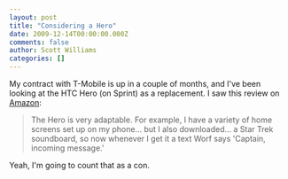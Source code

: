 ```yaml
---
layout: post
title: "Considering a Hero"
date: 2009-12-14T00:00:00.000Z
comments: false
author: Scott Williams
categories: []
---
```

My contract with T-Mobile is up in a couple of months, and I've been looking at the HTC Hero (on Sprint) as a replacement. I saw this review on <a href="http://www.amazon.com/review/R32SUO6YDMKIJ5/ref=cm_cr_rdp_perm">Amazon</a>:

> The Hero is very adaptable. For example, I have a variety of home screens set up on my phone... but I also downloaded... a Star Trek soundboard, so now whenever I get it a text Worf says 'Captain, incoming message.'

Yeah, I'm going to count that as a con.
